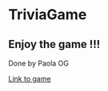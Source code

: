 # TriviaGame
## Enjoy the game !!!
Done by Paola OG

[Link to game](https://paolaog.github.io/TriviaGame/index/index.html)
